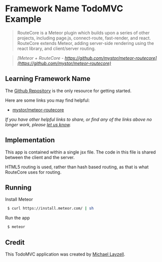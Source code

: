 # Framework Name TodoMVC Example

> RouteCore is a Meteor plugin which builds upon a series of other projects, including page.js, connect-route, fast-render, and react. RouteCore extends Meteor, adding server-side rendering using the react library, and client/server routing.

> _[Meteor + RouteCore - https://github.com/mystor/meteor-routecore](https://github.com/mystor/meteor-routecore)_


## Learning Framework Name

The [Github Repository](https://github.com/mystor/meteor-routecore) is the only resource for getting started.

Here are some links you may find helpful:

* [mystor/meteor-routecore](https://github.com/mystor/meteor-routecore)

_If you have other helpful links to share, or find any of the links above no longer work, please [let us know](https://github.com/tastejs/todomvc/issues)._


## Implementation

This app is contained within a single jsx file.  The code in this file is shared between the client and the server.

HTML5 routing is used, rather than hash based routing, as that is what RouteCore uses for routing.


## Running

Install Meteor

```bash
 $ curl https://install.meteor.com/ | sh
```

Run the app
```bash
 $ meteor
```


## Credit

This TodoMVC application was created by [Michael Layzell](https://github.com/mystor/meteor-routecore).
